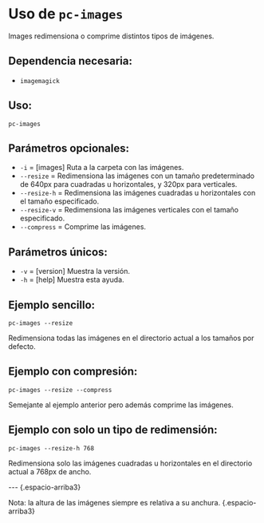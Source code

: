 # Uso de `pc-images`

Images redimensiona o comprime distintos tipos de imágenes.

## Dependencia necesaria:

* `imagemagick`

## Uso:

```
pc-images
```

## Parámetros opcionales:

* `-i` = [images] Ruta a la carpeta con las imágenes.
* `--resize` = Redimensiona las imágenes con un tamaño predeterminado de 640px para cuadradas u horizontales, y 320px para verticales.
* `--resize-h` = Redimensiona las imágenes cuadradas u horizontales con el tamaño especificado.
* `--resize-v` = Redimensiona las imágenes verticales con el tamaño especificado.
* `--compress` = Comprime las imágenes.

## Parámetros únicos:

* `-v` = [version] Muestra la versión.
* `-h` = [help] Muestra esta ayuda.

## Ejemplo sencillo:

```
pc-images --resize
```

Redimensiona todas las imágenes en el directorio actual a los tamaños por defecto.

## Ejemplo con compresión:

```
pc-images --resize --compress
```

Semejante al ejemplo anterior pero además comprime las imágenes.

## Ejemplo con solo un tipo de redimensión:

```
pc-images --resize-h 768
```

Redimensiona solo las imágenes cuadradas u horizontales en el directorio actual a 768px de ancho.

--- {.espacio-arriba3}

Nota: la altura de las imágenes siempre es relativa a su anchura. {.espacio-arriba3}

